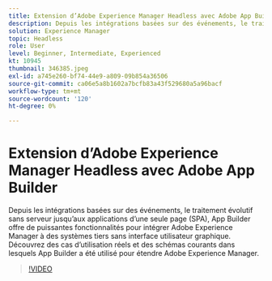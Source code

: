 ```yaml
---
title: Extension d’Adobe Experience Manager Headless avec Adobe App Builder
description: Depuis les intégrations basées sur des événements, le traitement évolutif sans serveur jusqu’aux applications d’une seule page (SPA), App Builder offre de puissantes fonctionnalités pour intégrer Adobe Experience Manager à des systèmes tiers sans interface utilisateur graphique. Découvrez des cas d’utilisation réels et des schémas courants dans lesquels App Builder a été utilisé pour étendre Adobe Experience Manager.
solution: Experience Manager
topic: Headless
role: User
level: Beginner, Intermediate, Experienced
kt: 10945
thumbnail: 346385.jpeg
exl-id: a745e260-bf74-44e9-a809-09b854a36506
source-git-commit: ca06e5a8b1602a7bcfb83a43f529680a5a96bacf
workflow-type: tm+mt
source-wordcount: '120'
ht-degree: 0%

---
```


# Extension d’Adobe Experience Manager Headless avec Adobe App Builder

Depuis les intégrations basées sur des événements, le traitement évolutif sans serveur jusqu’aux applications d’une seule page (SPA), App Builder offre de puissantes fonctionnalités pour intégrer Adobe Experience Manager à des systèmes tiers sans interface utilisateur graphique. Découvrez des cas d’utilisation réels et des schémas courants dans lesquels App Builder a été utilisé pour étendre Adobe Experience Manager.

>[!VIDEO](https://video.tv.adobe.com/v/346385/?quality=12&learn=on)
